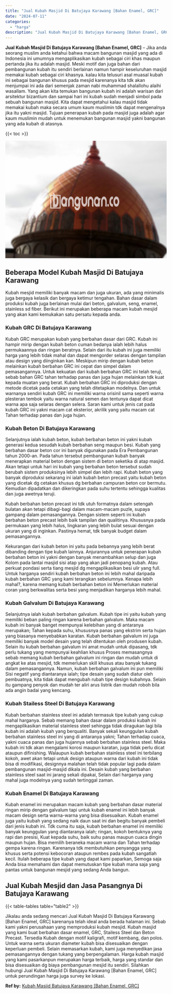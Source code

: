 ```yaml
---
title: "Jual Kubah Masjid Di Batujaya Karawang [Bahan Enamel, GRC]"
date: "2024-07-11"
categories: 
  - "harga"
description: "Jual Kubah Masjid Di Batujaya Karawang [Bahan Enamel, GRC]. Jikalau anda sedang mencari Jual Kubah Masjid Di Batujaya Karawang [Bahan Enamel, GRC] karenany..."
---
```


**Jual Kubah Masjid Di Batujaya Karawang \[Bahan Enamel, GRC\]** – Jika anda seorang muslim anda ketahui bahwa macam bangunan masjid yang ada di Indonesia ini umumnya mengaplikasikan kubah sebagai ciri khas maupun pertanda jika itu adalah masjid. Meski motif dan juga bahan dari pembangunan kubah itu sendiri berlainan namun hampir keseluruhan masjid memakai kubah sebagai ciri khasnya. kalau kita telusuri asal muasal kubah ini sebagai bangunan khusus pada mesjid karenanya kita tdk akan menjumpai ini ada dari semenjak zaman nabi muhammad shalallohu alaihi wasallam. Yang akan kita temukan bangunan kubah ini adalah warisan dari arsitektur bizantium dan sampai hari ini kubah sudah menjadi simbol pada sebuah bangunan masjid. Kita dapat mengetahui kalau masjid tidak memakai kubah maka secara umum kaum muslimin tdk dapat mengenalnya jika itu yakni masjid. Tujuan penerapan kubah pada masjid juga adalah agar kaum muslimin mudah untuk menemukan bangunan masjid yakni bangunan yang ada kubah di atasnya.

{{< toc >}}

![Jual Kubah Masjid Di Batujaya Karawang [Bahan Enamel, GRC]](/images/jual-kubah-masjid-23.png)

## Beberapa Model Kubah Masjid Di Batujaya Karawang

Kubah mesjid memiliki banyak macam dan juga ukuran, ada yang minimalis juga bergaya kelasik dan bergaya ketimur tengahan. Bahan dasar dalam produksi kubah juga berlainan mulai dari beton, galvalum, seng, enamel, stainless sd fiber. Berikut ini merupakan beberapa macam kubah mesjid yang akan kami kemukakan satu persatu kepada anda.

### Kubah GRC Di Batujaya Karawang

Kubah GRC merupakan kubah yang berbahan dasar dari GRC. Kubah ini hampir mirip dengan kubah beton cuman bedanya ialah lebih halus permukaannya dan ringan beratnya. Selain dari itu kubah ini juga memiliki harga yang lebih tidak mahal dan dapat mengorder selaras dengan tampilan atau design yang diinginkan kan. Meskipun mirip dengan kubah beton melainkan kubah berbahan GRC ini cepat dan simpel dalam pemasangannya. Untuk kekuatan dari kubah berbahan GRC ini telah teruji, sebab bahan GRC tahan terhadap panas dan juga hujan melainkan tdk kuat kepada muatan yang berat. Kubah berbahan GRC ini diproduksi dengan metode dicetak pada cetakan yang telah ditetapkan modelnya. Dan untuk warnanya sendiri kubah GRC ini memiliki warna orisinil sama seperti warna plesteran tembok yaitu warna natural semen dan tentunya dapat dicat warna apa saja selaras dengan selera. Saran kami untuk jenis cat pada kubah GRC ini yakni macam cat eksterior, akrilik yang yaitu macam cat Tahan terhadap panas dan juga hujan.

### Kubah Beton Di Batujaya Karawang

Selanjutnya ialah kubah beton, kubah berbahan beton ini yakni kubah generasi kedua sesudah kubah berbahan seng maupun besi. Kubah yang berbahan dasar beton cor ini banyak digunakan pada Era Pembangunan tahun 2000-an. Pada tahun tersebut pembangunan kubah banyak menerapkan material beton dengan sistem di beton seketika di atap masjid. Akan tetapi untuk hari ini kubah yang berbahan beton tersebut sudah berubah sistem produksinya lebih simpel dan lebih rapi. Kubah beton yang banyak diproduksi sekarang ini ialah kubah beton precast yaitu kubah beton yang dicetak dg cetakan khusus dg berbahan campuran beton cor bermutu. Kemudian dipadatkan dan dikeringkan pada suhu tertentu sehingga kualitas dan juga awetnya teruji.

Kubah berbahan beton precast ini tdk utuh formatnya dalam setengah bulatan akan tetapi dibagi-bagi dalam macam-macam puzle, supaya gampang dalam pemasangannya. Dengan sistem seperti ini kubah berbahan beton precast lebih baik tampilan dan qualitinya. Khususnya pada permukaan yang lebih halus, lingkaran yang lebih bulat sesuai dengan ukuran yang di inginkan. Pastinya hemat, tdk banyak budget dalam pemasangannya.

Kekurangan dari kubah beton ini yaitu pada bebannya yang lebih berat dibanding dengan tipe kubah lainnya. Anjurannya untuk penerapan kubah berbahan beton ini yakni dengan banyak menambahkan selup dan juga Kolom pada lantai masjid sisi atap yang akan jadi penopang kubah. Atau perkuat pondasi serta tiang mesjid dg mengaplikasikan besi ulir yang full. Untuk harganya sendiri kubah berbahan beton ini lebih mahal daripada kubah berbahan GRC yang kami terangkan sebelumnya. Kenapa lebih mahal?, karena memang kubah berbahan beton ini Memerlukan material coran yang berkwalitas serta besi yang menjadikan harganya lebih mahal.

### Kubah Galvalum Di Batujaya Karawang

Selanjutnya ialah kubah berbahan galvalum. Kubah tipe ini yaitu kubah yang memiliki beban paling ringan karena berbahan galvalum. Maka macam kubah ini banyak banget mempunyai kelebihan yang di antaranya merupakan; Tahan kepada suhu, khususnya panas yang ekstrim serta hujan yang biasanya menyebabkan karatan. Kubah berbahan galvalum ini juga memiliki banyak model desain yang telah ditentukan oleh produsen kubah. Selain itu kubah berbahan galvalum ini amat mudah untuk dipasang, tdk perlu tukang yang mempunyai keahlian khusus Proses memasangnya sebab memang kubah berbahan galvalum ini ringan dan mudah untuk di angkat ke atas mesjid, tdk memerlukan skill khusus atau banyak tukang dalam pemasangannya. Namun, kubah berbahan galvalum ini pun memiliki Sisi negatif yang diantaranya ialah; tipe desain yang sudah diatur oleh pembuatnya, kita tidak dapat mengubah rubah tipe design kubahnya. Selain itu gampang penyok dan mudah ter aliri arus listrik dan mudah roboh bila ada angin badai yang kencang.

### Kubah Stailess Steel Di Batujaya Karawang

Kubah berbahan stainless steel ini adalah termasuk tipe kubah yang cukup mahal harganya. Sebab memang bahan dasar dalam produksi kubah ini mengaplikasikan material stainless steel sehingga tidak diragukan lagi bila kubah ini adalah kubah yang berqualiti. Banyak sekali keunggulan kubah berbahan stainless steel ini yang di antaranya yakni; Tahan terhadap cuaca, yakni cuaca panas dan juga hujannya sebab berbahan stainless steel. Maka kubah ini tdk akan mengalami korosi maupun karatan, juga tidak perlu dicat ataupun difinishing. Walaupun kubah berbahan stainless steel ini terbilang kokoh, awet akan tetapi untuk design ataupun warna dari kubah ini tidak bisa di modifikasi, designnya malahan telah tidak popular lagi pada dalam pembangunan masjid-masjid dikala ini. Desain kubah yang berbahan stainless steel saat ini jarang sekali dipakai, Selain dari harganya yang mahal juga modelnya yang sudah tertinggal zaman.

### Kubah Enamel Di Batujaya Karawang

Kubah enamel ini merupakan macam kubah yang berbahan dasar material ringan mirip dengan galvalum tapi untuk kubah enamel ini lebih banyak macam design serta warna-warna yang bisa disesuaikan. Kubah enamel juga yaitu kubah yang sedang naik daun saat ini dan begitu banyak pembeli dari jenis kubah ini. Tdk cuma itu saja, kubah berbahan enamel ini memiliki banyak keunggulan yang diantaranya ialah; ringan, kokoh bentuknya yang rapi dan presisi, Kuat kepada suhu, baik suhu panas maupun cuaca dingin maupun hujan. Bisa memilih beraneka macam warna dan Tahan terhadap gempa karena ringan. Karenanya tdk membutuhkan penyangga yang khusus serta potensi kebocoran ataupun rembes pada kubah sangatlah kecil. Itulah beberapa tipe kubah yang dapat kami paparkan, Semoga saja Anda bisa memahami dan dapat memutuskan tipe kubah mana saja yang pantas untuk bangunan mesjid yang sedang Anda bangun.

## Jual Kubah Mesjid dan Jasa Pasangnya Di Batujaya Karawang

{{< table-tables table="table2" >}}

Jikalau anda sedang mencari Jual Kubah Masjid Di Batujaya Karawang \[Bahan Enamel, GRC\] karenanya telah ideal anda berada halaman ini. Sebab kami yakni perusahaan yang memproduksi kubah mesjid. Kubah masjid yang kami buat berbahan dasar enamel, GRC, Stailess Steel dan Beton Precast. Tersedia Kubah dengan motif kaligrafi, motif kembang, dan polos. Untuk warna serta ukuran diameter kubah bisa disesuaikan dengan keperluan pembeli. Selain memasarkan kubah, kami juga menyedikan jasa pemasangannya dengan tukang yang berpengalaman. Harga kubah masjid yang kami pasarkanpun merupakan harga terbaik, harga yang standar dan bisa disesuaikan dg biaya pembangunan mesjid itu sendiri. Silahkan hubungi Jual Kubah Masjid Di Batujaya Karawang \[Bahan Enamel, GRC\] untuk perundingan harga juga survey ke lokasi.

**Ref by:** [Kubah Masjid Batujaya Karawang [Bahan Enamel, GRC]](https://id.wikipedia.org/wiki/Kubah)
